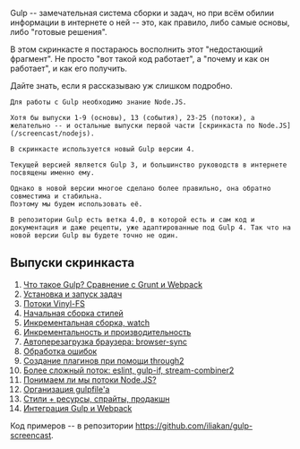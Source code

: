 
Gulp -- замечательная система сборки и задач, 
но при всём обилии информации в интернете о ней -- это, как правило, либо самые основы, либо "готовые решения".

В этом скринкасте я постараюсь восполнить этот "недостающий фрагмент". Не просто "вот такой код работает", а "почему и как он работает", и как его получить.

Дайте знать, если я рассказываю уж слишком подробно.
  
  
```warn header="Node.JS"
Для работы с Gulp необходимо знание Node.JS.

Хотя бы выпуски 1-9 (основы), 13 (события), 23-25 (потоки), а желательно -- и остальные выпуски первой части [скринкаста по Node.JS](/screencast/nodejs).
```

```smart header="Gulp 4"
В скринкасте используется новый Gulp версии 4. 

Текущей версией является Gulp 3, и большинство руководств в интернете посвящены именно ему.

Однако в новой версии многое сделано более правильно, она обратно совместима и стабильна. 
Поэтому мы будем использовать её. 

В репозитории Gulp есть ветка 4.0, в которой есть и сам код и документация и даже рецепты, уже адаптированные под Gulp 4. Так что на новой версии Gulp вы будете точно не один.
```

## Выпуски скринкаста

  
<div class="lessons-list lessons-list_screencast">
<ol class="lessons-list__lessons">
<li class="lessons-list__lesson" data-mnemo="01-what-is-gulp"><a href="#" data-video-id="uPk6lQoTThE">Что такое Gulp? Сравнение с Grunt и Webpack</a></li>
<li class="lessons-list__lesson" data-mnemo="02-basics"><a href="#" data-video-id="xptUdO3GuG8">Установка и запуск задач</a></li>
<li class="lessons-list__lesson" data-mnemo="03-vinyl"><a href="#" data-video-id="NBdKplKl_3Q">Потоки Vinyl-FS</a></li>
<li class="lessons-list__lesson" data-mnemo="04-stylus"><a href="#" data-video-id="_BFWG82mMkw">Начальная сборка стилей</a></li>
<li class="lessons-list__lesson" data-mnemo="05-watch"><a href="#" data-video-id="jocvHauHcA4">Инкрементальная сборка, watch</a></li>
<li class="lessons-list__lesson" data-mnemo="06-watch-perf"><a href="#" data-video-id="uYZPNrT-e-8">Инкрементальность и производительность</a></li>
<li class="lessons-list__lesson" data-mnemo="07-browsersync"><a href="#" data-video-id="oiMJNIG-yvg">Автоперезагрузка браузера: browser-sync</a></li>
<li class="lessons-list__lesson" data-mnemo="08-errors"><a href="#" data-video-id="otkXzef2wQY">Обработка ошибок</a></li>
<li class="lessons-list__lesson" data-mnemo="09-plugins-through2"><a href="#" data-video-id="Ijg9I1CY7Ok">Создание плагинов при помощи through2</a></li>
<li class="lessons-list__lesson" data-mnemo="10-plugins-eslint"><a href="#" data-video-id="pjdrg6n5puU">Более сложный поток: eslint, gulp-if, stream-combiner2</a></li>
<li class="lessons-list__lesson" data-mnemo="11-plugins-streams"><a href="#" data-video-id="5aJB4vJlHBs">Понимаем ли мы потоки Node.JS?</a></li>
<li class="lessons-list__lesson" data-mnemo="12-ogranize"><a href="#" data-video-id="Qc6go3cNuRk">Организация gulpfile'а</a></li>
<li class="lessons-list__lesson" data-mnemo="13-more-styles"><a href="#" data-video-id="VqYAitDKbpo">Стили + ресурсы, спрайты, продакшн</a></li>
<li class="lessons-list__lesson" data-mnemo="14-webpack"><a href="#" data-video-id="ohWOWqskHWU">Интеграция Gulp и Webpack</a></li>
</ol>
</div>
 
Код примеров -- в репозитории <https://github.com/iliakan/gulp-screencast>.
 


